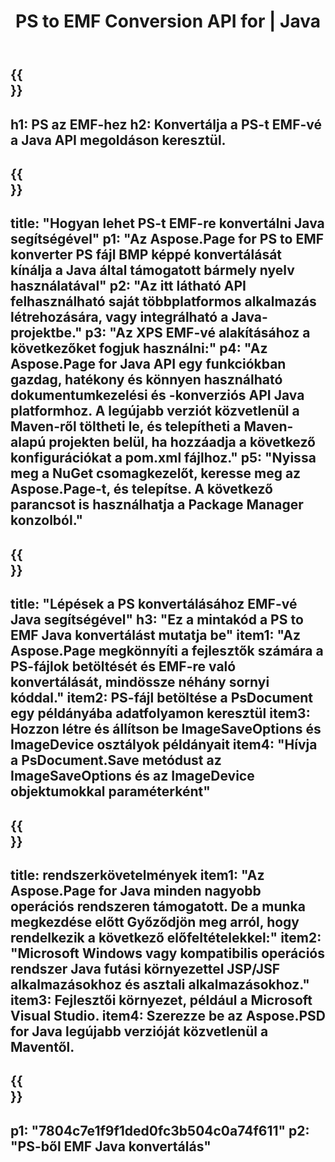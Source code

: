 ﻿---
translation: true
template: /_templates/_conversion-child-java.md
title: PS to EMF Conversion API for | Java
url: /java/conversion/ps-to-emf/
description: Java konverziós kód minta PS formátumhoz EMF fájlba. Ezzel a példakóddal konvertálhatja a PS-t EMF-vé bármely webes vagy asztali Java alapú alkalmazásban.
informat: PS
outformat: EMF
otherformats: XPS EPS
---

{{<section banner>}}
---
h1: PS az EMF-hez
h2: Konvertálja a PS-t EMF-vé a Java API megoldáson keresztül.
---

{{<section overview>}}
---
title: "Hogyan lehet PS-t EMF-re konvertálni Java segítségével"
p1: "Az Aspose.Page for PS to EMF konverter PS fájl BMP képpé konvertálását kínálja a Java által támogatott bármely nyelv használatával"
p2: "Az itt látható API felhasználható saját többplatformos alkalmazás létrehozására, vagy integrálható a Java-projektbe."
p3: "Az XPS EMF-vé alakításához a következőket fogjuk használni:"
p4: "Az Aspose.Page for Java API egy funkciókban gazdag, hatékony és könnyen használható dokumentumkezelési és -konverziós API Java platformhoz. A legújabb verziót közvetlenül a Maven-ről töltheti le, és telepítheti a Maven-alapú projekten belül, ha hozzáadja a következő konfigurációkat a pom.xml fájlhoz."
p5: "Nyissa meg a NuGet csomagkezelőt, keresse meg az Aspose.Page-t, és telepítse. A következő parancsot is használhatja a Package Manager konzolból."
---

{{<section feature1>}}
---
title: "Lépések a PS konvertálásához EMF-vé Java segítségével"
h3: "Ez a mintakód a PS to EMF Java konvertálást mutatja be"
item1: "Az Aspose.Page megkönnyíti a fejlesztők számára a PS-fájlok betöltését és EMF-re való konvertálását, mindössze néhány sornyi kóddal."
item2: PS-fájl betöltése a PsDocument egy példányába adatfolyamon keresztül
item3: Hozzon létre és állítson be ImageSaveOptions és ImageDevice osztályok példányait
item4: "Hívja a PsDocument.Save metódust az ImageSaveOptions és az ImageDevice objektumokkal paraméterként"
---

{{<section feature2>}}
---
title: rendszerkövetelmények
item1: "Az Aspose.Page for Java minden nagyobb operációs rendszeren támogatott. De a munka megkezdése előtt Győződjön meg arról, hogy rendelkezik a következő előfeltételekkel:"
item2: "Microsoft Windows vagy kompatibilis operációs rendszer Java futási környezettel JSP/JSF alkalmazásokhoz és asztali alkalmazásokhoz."
item3: Fejlesztői környezet, például a Microsoft Visual Studio.
item4: Szerezze be az Aspose.PSD for Java legújabb verzióját közvetlenül a Maventől.
---

{{<section gist>}}
---
p1: "7804c7e1f9f1ded0fc3b504c0a74f611"
p2: "PS-ből EMF Java konvertálás"
---
